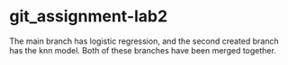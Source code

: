 # git_assignment-lab2

The main branch has logistic regression, and the second created branch has the knn model. Both of these branches have been merged together.